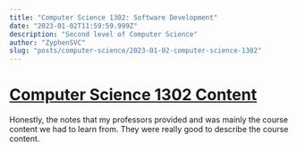 ```yaml
---
title: "Computer Science 1302: Software Development"
date: "2023-01-02T11:59:59.999Z"
description: "Second level of Computer Science"
author: "ZyphenSVC"
slug: "posts/computer-science/2023-01-02-computer-science-1302"
---
```


# [Computer Science 1302 Content](https://github.com/cs1302uga/cs1302-tutorials)

Honestly, the notes that my professors provided and was mainly the course content we had to learn from. They were really good to describe the course content.
